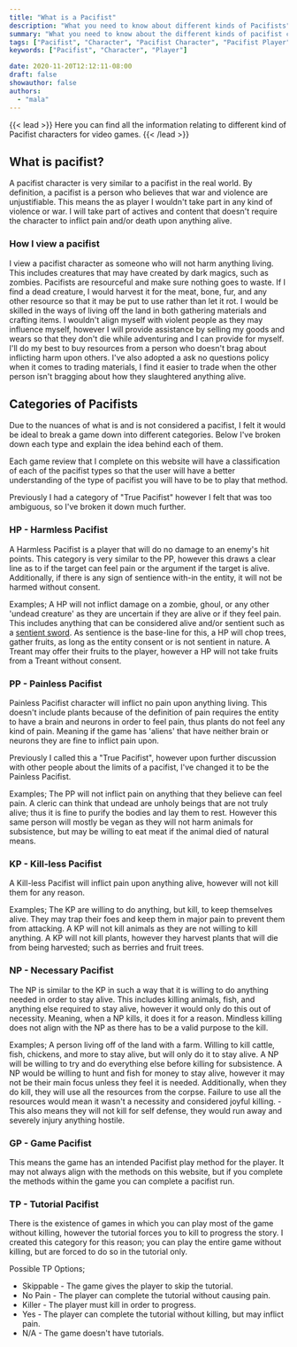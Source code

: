 ```yaml
---
title: "What is a Pacifist"
description: "What you need to know about different kinds of Pacifists"
summary: "What you need to know about the different kinds of pacifist characters."
tags: ["Pacifist", "Character", "Pacifist Character", "Pacifist Player"]
keywords: ["Pacifist", "Character", "Player"]

date: 2020-11-20T12:12:11-08:00
draft: false
showauthor: false
authors:
  - "mala"
---
```

{{< lead >}}
Here you can find all the information relating to different kind of Pacifist characters for video games.
{{< /lead >}}

## What is pacifist?
A pacifist character is very similar to a pacifist in the real world. By definition, a pacifist is a person who believes that war and violence are unjustifiable. This means the as player I wouldn't take part in any kind of violence or war. I will take part of actives and content that doesn't require the character to inflict pain and/or death upon anything alive. 

### How I view a pacifist
I view a pacifist character as someone who will not harm anything living. This includes creatures that may have created by dark magics, such as zombies. Pacifists are resourceful and make sure nothing goes to waste. If I find a dead creature, I would harvest it for the meat, bone, fur, and any other resource so that it may be put to use rather than let it rot. I would be skilled in the ways of living off the land in both gathering materials and crafting items. I wouldn't align myself with violent people as they may influence myself, however I will provide assistance by selling my goods and wears so that they don't die while adventuring and I can provide for myself. I'll do my best to buy resources from a person who doesn't brag about inflicting harm upon others. I've also adopted a ask no questions policy when it comes to trading materials, I find it easier to trade when the other person isn't bragging about how they slaughtered anything alive.

## Categories of Pacifists
Due to the nuances of what is and is not considered a pacifist, I felt it would be ideal to break a game down into different categories. Below I've broken down each type and explain the idea behind each of them. 

Each game review that I complete on this website will have a classification of each of the pacifist types so that the user will have a better understanding of the type of pacifist you will have to be to play that method. 

Previously I had a category of "True Pacifist" however I felt that was too ambiguous, so I've broken it down much further.

### HP - Harmless Pacifist
A Harmless Pacifist is a player that will do no damage to an enemy's hit points. This category is very similar to the PP, however this draws a clear line as to if the target can feel pain or the argument if the target is alive. Additionally, if there is any sign of sentience with-in the entity, it will not be harmed without consent.

Examples; A HP will not inflict damage on a zombie, ghoul, or any other 'undead creature' as they are uncertain if they are alive or if they feel pain. This includes anything that can be considered alive and/or sentient such as a [sentient sword](https://en.wikipedia.org/wiki/Reincarnated_as_a_Sword). As sentience is the base-line for this, a HP will chop trees, gather fruits, as long as the entity consent or is not sentient in nature. A Treant may offer their fruits to the player, however a HP will not take fruits from a Treant without consent. 

### PP - Painless Pacifist
Painless Pacifist character will inflict no pain upon anything living. This doesn't include plants because of the definition of pain requires the entity to have a brain and neurons in order to feel pain, thus plants do not feel any kind of pain. Meaning if the game has 'aliens' that have neither brain or neurons they are fine to inflict pain upon.  

Previously I called this a "True Pacifist", however upon further discussion with other people about the limits of a pacifist, I've changed it to be the Painless Pacifist. 

Examples; The PP will not inflict pain on anything that they believe can feel pain. A cleric can think that undead are unholy beings that are not truly alive; thus it is fine to purify the bodies and lay them to rest. However this same person will mostly be vegan as they will not harm animals for subsistence, but may be willing to eat meat if the animal died of natural means. 

### KP - Kill-less Pacifist
A Kill-less Pacifist will inflict pain upon anything alive, however will not kill them for any reason. 

Examples; The KP are willing to do anything, but kill, to keep themselves alive. They may trap their foes and keep them in major pain to prevent them from attacking. A KP will not kill animals as they are not willing to kill anything. A KP will not kill plants, however they harvest plants that will die from being harvested; such as berries and fruit trees. 

### NP - Necessary Pacifist
The NP is similar to the KP in such a way that it is willing to do anything needed in order to stay alive. This includes killing animals, fish, and anything else required to stay alive, however it would only do this out of necessity. Meaning, when a NP kills, it does it for a reason. Mindless killing does not align with the NP as there has to be a valid purpose to the kill.

Examples; A person living off of the land with a farm. Willing to kill cattle, fish, chickens, and more to stay alive, but will only do it to stay alive. A NP will be willing to try and do everything else before killing for subsistence. A NP would be willing to hunt and fish for money to stay alive, however it may not be their main focus unless they feel it is needed. Additionally, when they do kill, they will use all the resources from the corpse. Failure to use all the resources would mean it wasn't a necessity and considered joyful killing. - This also means they will not kill for self defense, they would run away and severely injury anything hostile. 

### GP - Game Pacifist
This means the game has an intended Pacifist play method for the player. It may not always align with the methods on this website, but if you complete the methods within the game you can complete a pacifist run.

### TP - Tutorial Pacifist
There is the existence of  games in which you can play most of the game without killing, however the tutorial forces you to kill to progress the story. I created this category for this reason; you can play the entire game without killing, but are forced to do so in the tutorial only. 

Possible TP Options;
* Skippable - The game gives the player to skip the tutorial.
* No Pain - The player can complete the tutorial without causing pain. 
* Killer - The player must kill in order to progress.
* Yes - The player can complete the tutorial without killing, but may inflict pain.
* N/A - The game doesn't have tutorials.


